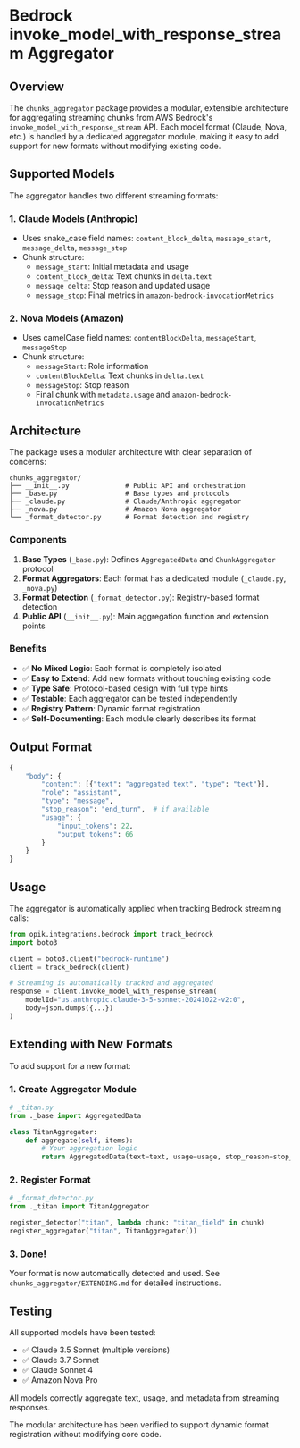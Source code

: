 # Bedrock invoke_model_with_response_stream Aggregator

## Overview

The `chunks_aggregator` package provides a modular, extensible architecture for aggregating streaming chunks from AWS Bedrock's `invoke_model_with_response_stream` API. Each model format (Claude, Nova, etc.) is handled by a dedicated aggregator module, making it easy to add support for new formats without modifying existing code.

## Supported Models

The aggregator handles two different streaming formats:

### 1. Claude Models (Anthropic)
- Uses snake_case field names: `content_block_delta`, `message_start`, `message_delta`, `message_stop`
- Chunk structure:
  - `message_start`: Initial metadata and usage
  - `content_block_delta`: Text chunks in `delta.text`
  - `message_delta`: Stop reason and updated usage
  - `message_stop`: Final metrics in `amazon-bedrock-invocationMetrics`

### 2. Nova Models (Amazon)
- Uses camelCase field names: `contentBlockDelta`, `messageStart`, `messageStop`
- Chunk structure:
  - `messageStart`: Role information
  - `contentBlockDelta`: Text chunks in `delta.text`
  - `messageStop`: Stop reason
  - Final chunk with `metadata.usage` and `amazon-bedrock-invocationMetrics`

## Architecture

The package uses a modular architecture with clear separation of concerns:

```
chunks_aggregator/
├── __init__.py              # Public API and orchestration
├── _base.py                 # Base types and protocols
├── _claude.py               # Claude/Anthropic aggregator
├── _nova.py                 # Amazon Nova aggregator
└── _format_detector.py      # Format detection and registry
```

### Components

1. **Base Types** (`_base.py`): Defines `AggregatedData` and `ChunkAggregator` protocol
2. **Format Aggregators**: Each format has a dedicated module (`_claude.py`, `_nova.py`)
3. **Format Detection** (`_format_detector.py`): Registry-based format detection
4. **Public API** (`__init__.py`): Main aggregation function and extension points

### Benefits

- ✅ **No Mixed Logic**: Each format is completely isolated
- ✅ **Easy to Extend**: Add new formats without touching existing code
- ✅ **Type Safe**: Protocol-based design with full type hints
- ✅ **Testable**: Each aggregator can be tested independently
- ✅ **Registry Pattern**: Dynamic format registration
- ✅ **Self-Documenting**: Each module clearly describes its format

## Output Format

```python
{
    "body": {
        "content": [{"text": "aggregated text", "type": "text"}],
        "role": "assistant",
        "type": "message",
        "stop_reason": "end_turn",  # if available
        "usage": {
            "input_tokens": 22,
            "output_tokens": 66
        }
    }
}
```

## Usage

The aggregator is automatically applied when tracking Bedrock streaming calls:

```python
from opik.integrations.bedrock import track_bedrock
import boto3

client = boto3.client("bedrock-runtime")
client = track_bedrock(client)

# Streaming is automatically tracked and aggregated
response = client.invoke_model_with_response_stream(
    modelId="us.anthropic.claude-3-5-sonnet-20241022-v2:0",
    body=json.dumps({...})
)
```

## Extending with New Formats

To add support for a new format:

### 1. Create Aggregator Module

```python
# _titan.py
from ._base import AggregatedData

class TitanAggregator:
    def aggregate(self, items):
        # Your aggregation logic
        return AggregatedData(text=text, usage=usage, stop_reason=stop_reason)
```

### 2. Register Format

```python
# _format_detector.py
from ._titan import TitanAggregator

register_detector("titan", lambda chunk: "titan_field" in chunk)
register_aggregator("titan", TitanAggregator())
```

### 3. Done!

Your format is now automatically detected and used. See `chunks_aggregator/EXTENDING.md` for detailed instructions.

## Testing

All supported models have been tested:
- ✅ Claude 3.5 Sonnet (multiple versions)
- ✅ Claude 3.7 Sonnet
- ✅ Claude Sonnet 4
- ✅ Amazon Nova Pro

All models correctly aggregate text, usage, and metadata from streaming responses.

The modular architecture has been verified to support dynamic format registration without modifying core code.
